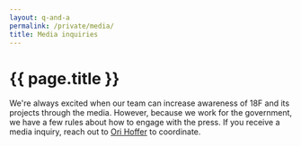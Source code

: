 ```yaml
---
layout: q-and-a
permalink: /private/media/
title: Media inquiries
---
```

# {{ page.title }}

We're always excited when our team can increase awareness of 18F and its projects through the media. However, because we work for the government, we have a few rules about how to engage with the press. If you receive a media inquiry, reach out to [Ori Hoffer](mailto:ori.hoffer@gsa.gov) to coordinate.
